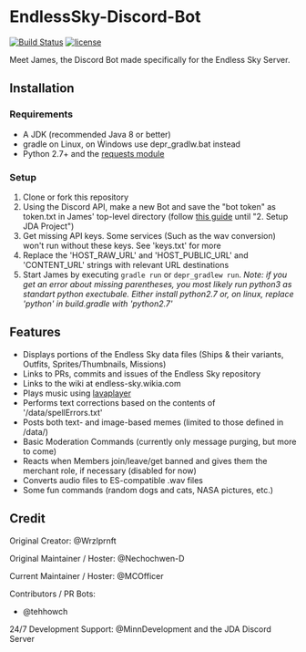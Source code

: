 # EndlessSky-Discord-Bot
[![Build Status](https://travis-ci.org/MCOfficer/EndlessSky-Discord-Bot.svg?branch=master)](https://travis-ci.org/MCOfficer/EndlessSky-Discord-Bot)
[![license](https://img.shields.io/aur/license/yaourt.svg)](https://github.com/MCOfficer/EndlessSky-Discord-Bot/tree/master/LICENSE)

Meet James, the Discord Bot made specifically for the Endless Sky Server.

## Installation
### Requirements
- A JDK (recommended Java 8 or better)
- gradle on Linux, on Ẃindows use depr_gradlw.bat instead
- Python 2.7+ and the [requests module](http://docs.python-requests.org/en/master/)
### Setup
1. Clone or fork this repository
2. Using the Discord API, make a new Bot and save the "bot token" as token.txt in James' top-level directory (follow [this guide](https://github.com/DV8FromTheWorld/JDA/wiki/3%29-Getting-Started) until "2. Setup JDA Project")
3. Get missing API keys. Some services (Such as the wav conversion) won't run without these keys. See 'keys.txt' for more
4. Replace the 'HOST_RAW_URL' and 'HOST_PUBLIC_URL' and 'CONTENT_URL' strings with relevant URL destinations
5. Start James by executing `gradle run` or `depr_gradlew run`. *Note: if you get an error about missing parentheses, you most likely run python3 as standart python exectubale. Either install python2.7 or, on linux, replace 'python' in build.gradle with 'python2.7'*

## Features
- Displays portions of the Endless Sky data files (Ships & their variants, Outfits, Sprites/Thumbnails, Missions)
- Links to PRs, commits and issues of the Endless Sky repository
- Links to the wiki at endless-sky.wikia.com
- Plays music using [lavaplayer](https://github.com/sedmelluq/lavaplayer)
- Performs text corrections based on the contents of '/data/spellErrors.txt'
- Posts both text- and image-based memes (limited to those defined in /data/)
- Basic Moderation Commands (currently only message purging, but more to come)
- Reacts when Members join/leave/get banned and gives them the merchant role, if necessary (disabled for now)
- Converts audio files to ES-compatible .wav files
- Some fun commands (random dogs and cats, NASA pictures, etc.)

## Credit
Original Creator: @Wrzlprnft

Original Maintainer / Hoster: @Nechochwen-D

Current Maintainer / Hoster: @MCOfficer

Contributors / PR Bots:
 - @tehhowch

24/7 Development Support: @MinnDevelopment and the JDA Discord Server
